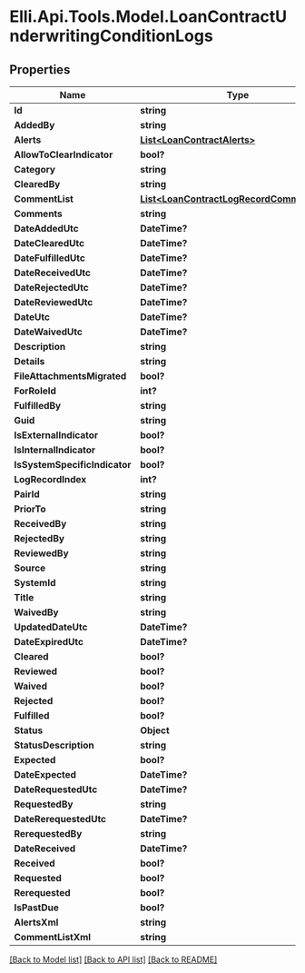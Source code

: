# Elli.Api.Tools.Model.LoanContractUnderwritingConditionLogs
## Properties

Name | Type | Description | Notes
------------ | ------------- | ------------- | -------------
**Id** | **string** |  | [optional] 
**AddedBy** | **string** |  | [optional] 
**Alerts** | [**List&lt;LoanContractAlerts&gt;**](LoanContractAlerts.md) |  | [optional] 
**AllowToClearIndicator** | **bool?** |  | [optional] 
**Category** | **string** |  | [optional] 
**ClearedBy** | **string** |  | [optional] 
**CommentList** | [**List&lt;LoanContractLogRecordCommentList&gt;**](LoanContractLogRecordCommentList.md) |  | [optional] 
**Comments** | **string** |  | [optional] 
**DateAddedUtc** | **DateTime?** |  | [optional] 
**DateClearedUtc** | **DateTime?** |  | [optional] 
**DateFulfilledUtc** | **DateTime?** |  | [optional] 
**DateReceivedUtc** | **DateTime?** |  | [optional] 
**DateRejectedUtc** | **DateTime?** |  | [optional] 
**DateReviewedUtc** | **DateTime?** |  | [optional] 
**DateUtc** | **DateTime?** |  | [optional] 
**DateWaivedUtc** | **DateTime?** |  | [optional] 
**Description** | **string** |  | [optional] 
**Details** | **string** |  | [optional] 
**FileAttachmentsMigrated** | **bool?** |  | [optional] 
**ForRoleId** | **int?** |  | [optional] 
**FulfilledBy** | **string** |  | [optional] 
**Guid** | **string** |  | [optional] 
**IsExternalIndicator** | **bool?** |  | [optional] 
**IsInternalIndicator** | **bool?** |  | [optional] 
**IsSystemSpecificIndicator** | **bool?** |  | [optional] 
**LogRecordIndex** | **int?** |  | [optional] 
**PairId** | **string** |  | [optional] 
**PriorTo** | **string** |  | [optional] 
**ReceivedBy** | **string** |  | [optional] 
**RejectedBy** | **string** |  | [optional] 
**ReviewedBy** | **string** |  | [optional] 
**Source** | **string** |  | [optional] 
**SystemId** | **string** |  | [optional] 
**Title** | **string** |  | [optional] 
**WaivedBy** | **string** |  | [optional] 
**UpdatedDateUtc** | **DateTime?** |  | [optional] 
**DateExpiredUtc** | **DateTime?** |  | [optional] 
**Cleared** | **bool?** |  | [optional] 
**Reviewed** | **bool?** |  | [optional] 
**Waived** | **bool?** |  | [optional] 
**Rejected** | **bool?** |  | [optional] 
**Fulfilled** | **bool?** |  | [optional] 
**Status** | **Object** |  | [optional] 
**StatusDescription** | **string** |  | [optional] 
**Expected** | **bool?** |  | [optional] 
**DateExpected** | **DateTime?** |  | [optional] 
**DateRequestedUtc** | **DateTime?** |  | [optional] 
**RequestedBy** | **string** |  | [optional] 
**DateRerequestedUtc** | **DateTime?** |  | [optional] 
**RerequestedBy** | **string** |  | [optional] 
**DateReceived** | **DateTime?** |  | [optional] 
**Received** | **bool?** |  | [optional] 
**Requested** | **bool?** |  | [optional] 
**Rerequested** | **bool?** |  | [optional] 
**IsPastDue** | **bool?** |  | [optional] 
**AlertsXml** | **string** |  | [optional] 
**CommentListXml** | **string** |  | [optional] 

[[Back to Model list]](../README.md#documentation-for-models) [[Back to API list]](../README.md#documentation-for-api-endpoints) [[Back to README]](../README.md)

